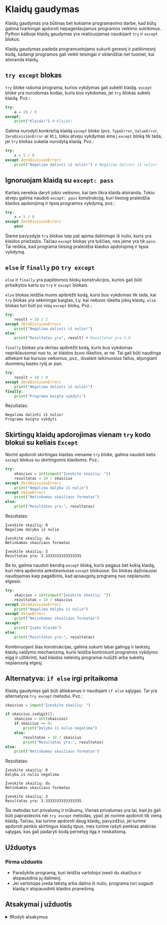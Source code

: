 # Klaidų gaudymas

Klaidų gaudymas yra būtinas bet kokiame programavimo darbe, kad būtų galima tvarkingai apdoroti nepageidaujamus programos veikimo sutrikimus. Python kalboje klaidų gaudymas yra realizuojamas naudojant `try` ir `except` blokus.

Klaidų gaudymas padeda programuotojams sukurti geresnį ir patikimesnį kodą, kadangi programos gali veikti teisingai ir sklandžiai net tuomet, kai atsiranda klaidų.

## `try except` blokas

`try` bloke rašoma programa, kurios vykdymas gali sukelti klaidą. `except` bloke yra nurodomas kodas, kuris bus vykdomas, jei `try` blokas sukels klaidą. Pvz.:

```Python
try:
    a = 10 / 0
except:
    print("Klaida!") # Klaida!
```

Galima nurodyti konkrečią klaidą `except` bloke (pvz. `TypeError`, `ValueError`, `ZeroDivisionError` ar kt.), tokiu atveju vykdymas eina į `except` bloką tik tada, jei `try` blokas sukelia nurodytą klaidą. Pvz.:

```Python
try:
    x = 5 / 0
except ZeroDivisionError:
    print("Negalima dalinti iš nulio!") # Negalima dalinti iš nulio!
```

## Ignoruojam klaidą su `except: pass`

Kartais nereikia daryti jokio veiksmo, kai tam tikra klaida atsiranda. Tokiu atveju galima naudoti `except: pass` konstrukciją, kuri tiesiog praleidžia klaidos apdorojimą ir tęsia programos vykdymą, pvz.:

```Python
try:
    x = 5 / 0
except ZeroDivisionError:
    pass
```

Šiame pavyzdyje `try` blokas taip pat apima dalinimąsi iš nulio, kuris yra klaidos priežastis. Tačiau `except` blokas yra tuščias, nes jame yra tik `pass`. Tai reiškia, kad programa tiesiog praleidžia klaidos apdorojimą ir tęsia vykdymą.

## `else` ir `finally` po `try except`

`else` ir `finally` yra papildomos blokų konstrukcijos, kurios gali būti pritaikytos kartu su `try` ir `except` blokais.

`else` blokas leidžia mums apibrėžti kodą, kuris bus vykdomas tik tada, kai `try` blokas yra sėkmingai baigtas, t.y. kai nebuvo iškelta jokių klaidų. `else` blokas turi būti po visų `except` blokų. Pvz.:

```Python
try:
    result = 10 / 2
except ZeroDivisionError:
    print("Negalima dalinti iš nulio!")
else:
    print("Rezultatas yra", result) # Rezultatas yra 5.0
```

`finally` blokas yra skirtas apibrėžti kodą, kuris bus vykdomas nepriklausomai nuo to, ar klaidos buvo iškeltos, ar ne. Tai gali būti naudinga atliekant kai kuriuos veiksmus, pvz., išvalant laikinuosius failus, atjungiant duomenų bazės ryšį ar pan.

```Python
try:
    result = 10 / 0
except ZeroDivisionError:
    print("Negalima dalinti iš nulio!")
finally:
    print("Programa baigta vykdyti")
```

Rezultatas:

```Text
Negalima dalinti iš nulio!
Programa baigta vykdyti
```

## Skirtingų klaidų apdorojimas vienam `try` kodo blokui su keliais `Except`

Norint apdoroti skirtingas klaidas viename `try` bloke, galima naudoti kelis `except` blokus su skirtingomis klaidomis. Pvz.:

```Python
try:
    skaicius = int(input("Įveskite skaičių: "))
    rezultatas = 10 / skaicius
except ZeroDivisionError:
    print("Negalima dalyba iš nulio")
except ValueError:
    print("Netinkamas skaičiaus formatas")
else:
    print("Rezultatas yra:", rezultatas)
```

Rezultatas:

```Text
Įveskite skaičių: 0
Negalima dalyba iš nulio

Įveskite skaičių: du
Netinkamas skaičiaus formatas

Įveskite skaičių: 3
Rezultatas yra: 3.3333333333333335
```

Be to, galima naudoti bendrą `except` bloką, kuris pagaus bet kokią klaidą, kuri nėra apdorota ankstesniuose `except` blokuose. Šis blokas dažniausiai naudojamas kaip pagalbinis, kad apsaugotų programą nuo neplanuoto elgesio.

```Python
try:
    skaicius = int(input("Įveskite skaičių: "))
    rezultatas = 10 / skaicius
except ZeroDivisionError:
    print("Negalima dalyba iš nulio")
except ValueError:
    print("Netinkamas skaičiaus formatas")
except:
    print("Įvyko klaida")
else:
    print("Rezultatas yra:", rezultatas)
```

Kombinuojant šias konstrukcijas, galima sukurti labai galingą ir lankstų klaidų valdymo mechanizmą, kuris leidžia kontroluoti programos vykdymo eigą ir užtikrinti, kad klaidos neleistų programai nulūžti arba sukeltų neplanuotą elgesį.

## Alternatyva: `if else` irgi pritaikoma

Klaidų gaudymas gali būti atliekamas ir naudojant `if else` sąlygas. Tai yra alternatyva `try except` metodui. Pvz.:

```Python
skaicius = input("Įveskite skaičių: ")

if skaicius.isdigit():
    skaicius = int(skaicius)
    if skaicius == 0:
        print("Dalyba iš nulio negalima")
    else:
        rezultatas = 10 / skaicius
        print("Rezultatas yra:", rezultatas)
else:
    print("Netinkamas skaičiaus formatas")
```

Rezultatas:

```Text
Įveskite skaičių: 0
Dalyba iš nulio negalima

Įveskite skaičių: du
Netinkamas skaičiaus formatas

Įveskite skaičių: 3
Rezultatas yra: 3.3333333333333335
```

Šis metodas turi privalumų ir trūkumų. Vienas privalumas yra tai, kad jis gali būti paprastesnis nei `try except` metodas, ypač jei norime apdoroti tik vieną klaidą. Tačiau, kai turime apdoroti daug klaidų, pavyzdžiui, jei turime apdoroti penkis skirtingus klaidų tipus, mes turime rašyti penkias atskiras sąlygas, kas gali padaryti kodą pernelyg ilgą ir neskaitomą.

## Užduotys

### Pirma užduotis

- Parašykite programą, kuri leidžia vartotojui įvesti du skaičius ir atspausdina jų dalmenį.
- Jei vartotojas įveda tekstą arba dalina iš nulio, programa turi sugauti klaidą ir atspausdinti klaidos pranešimą.

## Atsakymai į užduotis

<details><summary>❗Rodyti atsakymus</summary>
<br>
<details>
<summary>Pirma užduotis</summary>
<hr>

```Python
try:
    x = int(input("Įveskite pirmąjį skaičių: "))
    y = int(input("Įveskite antrąjį skaičių: "))
    rezultatas = x / y
    print("Rezultatas:", rezultatas)
except ValueError:
    print("Įvestas neteisingas skaičius")
except ZeroDivisionError:
    print("Negalima dalinti iš nulio")
```

Rezultatas:

```Text
Įveskite pirmąjį skaičių: 15
Įveskite antrąjį skaičių: trys
Įvestas neteisingas skaičius

Įveskite pirmąjį skaičių: 10
Įveskite antrąjį skaičių: 0
Negalima dalinti iš nulio

Įveskite pirmąjį skaičių: 8
Įveskite antrąjį skaičių: 5
Rezultatas: 1.6
```

</details>
</details>
